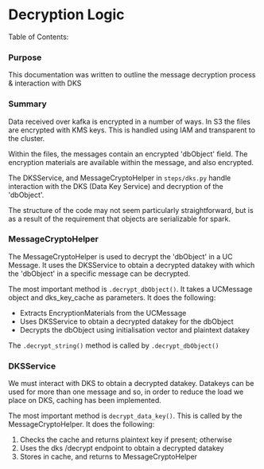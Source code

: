 # Decryption Logic

Table of Contents:

### Purpose
This documentation was written to outline the message decryption process & interaction
with DKS

### Summary
Data received over kafka is encrypted in a number of ways.  In S3 the files are
encrypted with KMS keys.  This is handled using IAM and transparent to the cluster.

Within the files, the messages contain an encrypted 'dbObject' field.  The encryption
materials are available within the message, and also encrypted.

The DKSService, and MessageCryptoHelper in `steps/dks.py` handle interaction with the 
DKS (Data Key Service) and decryption of the 'dbObject'.

The structure of the code may not seem particularly straightforward, but is as a result of the 
requirement that objects are serializable for spark.

### MessageCryptoHelper
The MessageCryptoHelper is used to decrypt the 'dbObject' in a UC Message. It uses
the DKSService to obtain a decrypted datakey with which the 'dbObject' in a specific message
can be decrypted.

The most important method is `.decrypt_dbObject()`.  It takes a UCMessage object and
dks_key_cache as parameters.  It does the following:
- Extracts EncryptionMaterials from the UCMessage
- Uses DKSService to obtain a decrypted datakey for the dbObject
- Decrypts the dbObject using initialisation vector and plaintext datakey

The `.decrypt_string()` method is called by `.decrypt_dbObject()`

### DKSService
We must interact with DKS to obtain a decrypted datakey. Datakeys can be used for more than one message
and so, in order to reduce the load we place on DKS, caching has been implemented.

The most important method is `decrypt_data_key()`.  This is called by the MessageCryptoHelper.
It does the following:
1. Checks the cache and returns plaintext key if present; otherwise
2. Uses the dks /decrypt endpoint to obtain a decrypted datakey
3. Stores in cache, and returns to MessageCryptoHelper
